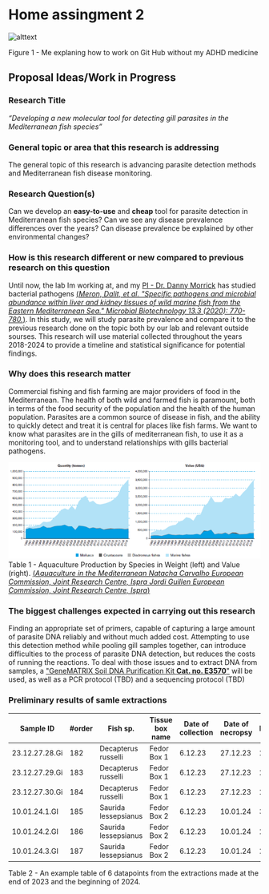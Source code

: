# Home assingment 2
![alttext](https://i.kym-cdn.com/photos/images/newsfeed/002/546/187/fb1.jpg)

Figure 1 - Me explaning how to work on Git Hub without my ADHD medicine 
## Proposal Ideas/Work in Progress
### Research Title
*“Developing a new molecular tool for detecting gill parasites in the Mediterranean fish species”*
### General topic or area that this research is addressing
The general topic of this research is advancing parasite detection methods and Mediterranean fish disease monitoring. 
### Research Question(s)
Can we develop an **easy-to-use** and **cheap** tool for parasite detection in   Mediterranean fish species?
Can we see any disease prevalence differences over the years?
Can disease prevalence be explained by other environmental changes?
### How is this research different or new compared to previous research on this question
Until now, the lab Im working at, and my [PI - Dr. Danny Morrick](https://med-lter.haifa.ac.il/dr-danny-morick/) has studied bacterial pathogens [(*Meron, Dalit, et al. "Specific pathogens and microbial abundance within liver and kidney tissues of wild marine fish from the Eastern Mediterranean Sea." Microbial Biotechnology 13.3 (2020): 770-780.*)](https://enviromicro-journals.onlinelibrary.wiley.com/doi/full/10.1111/1751-7915.13537). In this study, we will study parasite prevalence and compare it to the previous research done on the topic both by our lab and relevant outside sourses. This research will use material collected throughout the years 2018-2024 to provide a timeline and statistical significance for potential findings.
### Why does this research matter
Commercial fishing and fish farming are major providers of food in the Mediterranean. The health of both wild and farmed fish is paramount, both in terms of the food security of the population and the health of the human population. Parasites are a common source of disease in fish, and the ability to quickly detect and treat it is central for places like fish farms. We want to know what parasites are in the gills of mediterranean fish, to use it as a monitoring tool, and to understand relationships with gills bacterial pathogens.

![alt text](image-4.png)
Table 1 - Aquaculture Production by Species in Weight (left) and Value (right). [(*Aquaculture in the Mediterranean Natacha Carvalho European Commission, Joint Research Centre, Ispra Jordi Guillen European Commission, Joint Research Centre, Ispra*)](https://www.iemed.org/publication/aquaculture-in-the-mediterranean/)

### The biggest challenges expected in carrying out this research
Finding an appropriate set of primers, capable of capturing a large amount of parasite DNA reliably and without much added cost. Attempting to use this detection method while pooling gill samples together, can introduce difficulties to the process of parasite DNA detection, but reduces the costs of running the reactions. To deal with those issues and to extract DNA from samples, a ["GeneMATRIX Soil DNA Purification Kit **Cat. no. E3570**"](https://eurx.com.pl/docs/manuals/en/e3570.pdf) will be used, as well as a PCR protocol (TBD) and a sequencing protocol (TBD)
### Preliminary results of samle extractions 

| Sample ID | #order | Fish sp. | Tissue box name | Date of collection | Date of necropsy | Length | Weight | Organ | 
| ----------- | ----------- | ----------- | ----------- | ----------- | ----------- | ----------- | ----------- | ----------- |
| 23.12.27.28.Gi | 182 | Decapterus russelli  | Fedor Box 1 | 6.12.23 | 27.12.23 | 20   | 85.8  | Gills |
| 23.12.27.29.Gi | 183 | Decapterus russelli  | Fedor Box 1 | 6.12.23 | 27.12.23 | 20.5 | 96.2  | Gills |
| 23.12.27.30.Gi | 184 | Decapterus russelli  | Fedor Box 1 | 6.12.23 | 27.12.23 | 21.5 | 91.1  | Gills |
| 10.01.24.1.GI  | 185 | Saurida lessepsianus | Fedor Box 2 | 6.12.23 | 10.01.24 | 31.9 | 213.3 | Gills |
| 10.01.24.2.GI  | 186 | Saurida lessepsianus | Fedor Box 2 | 6.12.23 | 10.01.24 | 25   | 95.9  | Gills |
| 10.01.24.3.GI  | 187 | Saurida lessepsianus | Fedor Box 2 | 6.12.23 | 10.01.24 | 24.4 | 97    | Gills |

Table 2 - An example table of 6 datapoints from the extractions made at the end of 2023 and the beginning of 2024.

